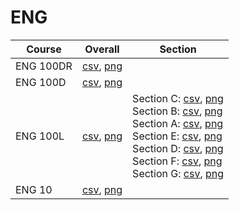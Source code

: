 # ENG

| Course | Overall | Section |
| ------ | ------- | ------- |
| ENG 100DR | [csv](https://github.com/UCSD-Historical-Enrollment-Data/2024Spring/blob/main/overall/ENG%20100DR.csv), [png](https://raw.githubusercontent.com/UCSD-Historical-Enrollment-Data/2024Spring/main/plot_overall/ENG%20100DR.png) |  |
| ENG 100D | [csv](https://github.com/UCSD-Historical-Enrollment-Data/2024Spring/blob/main/overall/ENG%20100D.csv), [png](https://raw.githubusercontent.com/UCSD-Historical-Enrollment-Data/2024Spring/main/plot_overall/ENG%20100D.png) |  |
| ENG 100L | [csv](https://github.com/UCSD-Historical-Enrollment-Data/2024Spring/blob/main/overall/ENG%20100L.csv), [png](https://raw.githubusercontent.com/UCSD-Historical-Enrollment-Data/2024Spring/main/plot_overall/ENG%20100L.png) | Section C: [csv](https://github.com/UCSD-Historical-Enrollment-Data/2024Spring/blob/main/section/ENG%20100L_C.csv), [png](https://raw.githubusercontent.com/UCSD-Historical-Enrollment-Data/2024Spring/main/plot_section/ENG%20100L_C.png)<br>Section B: [csv](https://github.com/UCSD-Historical-Enrollment-Data/2024Spring/blob/main/section/ENG%20100L_B.csv), [png](https://raw.githubusercontent.com/UCSD-Historical-Enrollment-Data/2024Spring/main/plot_section/ENG%20100L_B.png)<br>Section A: [csv](https://github.com/UCSD-Historical-Enrollment-Data/2024Spring/blob/main/section/ENG%20100L_A.csv), [png](https://raw.githubusercontent.com/UCSD-Historical-Enrollment-Data/2024Spring/main/plot_section/ENG%20100L_A.png)<br>Section E: [csv](https://github.com/UCSD-Historical-Enrollment-Data/2024Spring/blob/main/section/ENG%20100L_E.csv), [png](https://raw.githubusercontent.com/UCSD-Historical-Enrollment-Data/2024Spring/main/plot_section/ENG%20100L_E.png)<br>Section D: [csv](https://github.com/UCSD-Historical-Enrollment-Data/2024Spring/blob/main/section/ENG%20100L_D.csv), [png](https://raw.githubusercontent.com/UCSD-Historical-Enrollment-Data/2024Spring/main/plot_section/ENG%20100L_D.png)<br>Section F: [csv](https://github.com/UCSD-Historical-Enrollment-Data/2024Spring/blob/main/section/ENG%20100L_F.csv), [png](https://raw.githubusercontent.com/UCSD-Historical-Enrollment-Data/2024Spring/main/plot_section/ENG%20100L_F.png)<br>Section G: [csv](https://github.com/UCSD-Historical-Enrollment-Data/2024Spring/blob/main/section/ENG%20100L_G.csv), [png](https://raw.githubusercontent.com/UCSD-Historical-Enrollment-Data/2024Spring/main/plot_section/ENG%20100L_G.png) |
| ENG 10 | [csv](https://github.com/UCSD-Historical-Enrollment-Data/2024Spring/blob/main/overall/ENG%2010.csv), [png](https://raw.githubusercontent.com/UCSD-Historical-Enrollment-Data/2024Spring/main/plot_overall/ENG%2010.png) |  |
